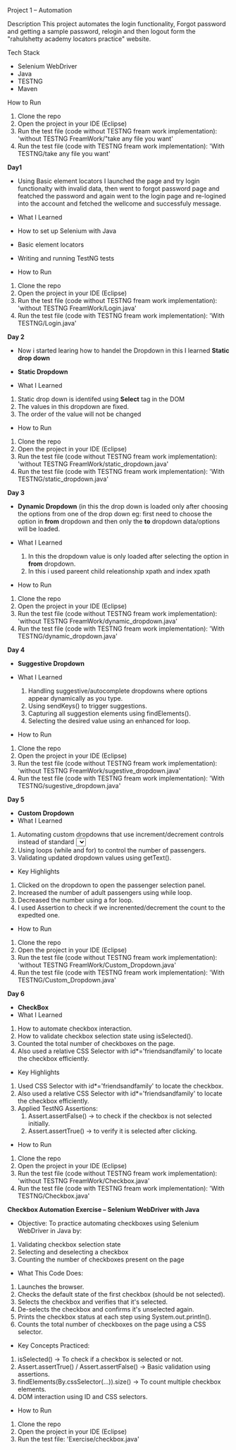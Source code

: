 Project 1 – Automation

Description
This project automates the login functionality, Forgot password and getting a sample password, relogin and then logout form the "rahulshetty academy locators practice" website.

Tech Stack
- Selenium WebDriver
- Java
- TESTNG 
- Maven

How to Run
1. Clone the repo
2. Open the project in your IDE (Eclipse)
3. Run the test file (code without TESTNG fream work implementation): 'without TESTNG FreamWork/"take any file you want'
4. Run the test file (code with TESTNG fream work implementation): 'With TESTNG/take any file you want'


**Day1** 
- Using Basic element locators I launched the page and try login functionalty with invalid data, then went to forgot password page and featched the password and again went to the login page and re-logined into the  account and fetched the wellcome and successfuly message.
- What I Learned
- How to set up Selenium with Java
- Basic element locators
- Writing and running TestNG tests
  
- How to Run
1. Clone the repo
2. Open the project in your IDE (Eclipse)
3. Run the test file (code without TESTNG fream work implementation): 'without TESTNG FreamWork/Login.java'
4. Run the test file (code with TESTNG fream work implementation): 'With TESTNG/Login.java'

**Day 2** 
- Now i started learing how to handel the Dropdown in this I learned **Static drop down**

- **Static Dropdown**
- What I Learned
1. Static drop down is identifed using **Select** tag in the DOM
2. The values in this dropdown are fixed.
3. The order of the value will not be changed

- How to Run
1. Clone the repo
2. Open the project in your IDE (Eclipse)
3. Run the test file (code without TESTNG fream work implementation): 'without TESTNG FreamWork/static_dropdown.java'
4. Run the test file (code with TESTNG fream work implementation): 'With TESTNG/static_dropdown.java'

**Day 3**
- **Dynamic Dropdown** (in this the drop down is loaded only after choosing the options from one of the drop down eg: first need to choose the option in **from** dropdown and then only the **to** dropdown data/options will be loaded.
- What I Learned
  1. In this the dropdown value is only loaded after selecting the option in **from** dropdown.
  2. In this i used pareent child releationship xpath and index xpath

- How to Run
1. Clone the repo
2. Open the project in your IDE (Eclipse)
3. Run the test file (code without TESTNG fream work implementation): 'without TESTNG FreamWork/dynamic_dropdown.java'
4. Run the test file (code with TESTNG fream work implementation): 'With TESTNG/dynamic_dropdown.java'

**Day 4**
- **Suggestive Dropdown**
- What I Learned
   1. Handling suggestive/autocomplete dropdowns where options appear dynamically as you type.
  2. Using sendKeys() to trigger suggestions.
  3. Capturing all suggestion elements using findElements().
  4. Selecting the desired value using an enhanced for loop.

- How to Run
1. Clone the repo
2. Open the project in your IDE (Eclipse)
3. Run the test file (code without TESTNG fream work implementation): 'without TESTNG FreamWork/sugestive_dropdown.java'
4. Run the test file (code with TESTNG fream work implementation): 'With TESTNG/sugestive_dropdown.java'

**Day 5**
- **Custom Dropdown**
- What I Learned
1. Automating custom dropdowns that use increment/decrement controls instead of standard <select> tags.
2. Using loops (while and for) to control the number of passengers.
3. Validating updated dropdown values using getText().

- Key Highlights
1. Clicked on the dropdown to open the passenger selection panel.
2. Increased the number of adult passengers using while loop.
3. Decreased the number using a for loop.
4. I used Assertion to check if we increnented/decrement the count to the expedted one.

- How to Run
1. Clone the repo
2. Open the project in your IDE (Eclipse)
3. Run the test file (code without TESTNG fream work implementation): 'without TESTNG FreamWork/Custom_Dropdown.java'
4. Run the test file (code with TESTNG fream work implementation): 'With TESTNG/Custom_Dropdown.java'

**Day 6**
- **CheckBox**
- What I Learned
1. How to automate checkbox interaction.
2. How to validate checkbox selection state using isSelected().
3. Counted the total number of checkboxes on the page.
4. Also used a relative CSS Selector with id*='friendsandfamily' to locate the checkbox efficiently.

- Key Highlights
1. Used CSS Selector with id*='friendsandfamily' to locate the checkbox.
2. Also used a relative CSS Selector with id*='friendsandfamily' to locate the checkbox efficiently.
3. Applied TestNG Assertions:
    1. Assert.assertFalse() → to check if the checkbox is not selected initially.
    2. Assert.assertTrue() → to verify it is selected after clicking.

- How to Run
1. Clone the repo
2. Open the project in your IDE (Eclipse)
3. Run the test file (code without TESTNG fream work implementation): 'without TESTNG FreamWork/Checkbox.java'
4. Run the test file (code with TESTNG fream work implementation): 'With TESTNG/Checkbox.java'


**Checkbox Automation Exercise – Selenium WebDriver with Java**
- Objective:
To practice automating checkboxes using Selenium WebDriver in Java by:
1. Validating checkbox selection state
2. Selecting and deselecting a checkbox
3. Counting the number of checkboxes present on the page

- What This Code Does:
1. Launches the browser.
2. Checks the default state of the first checkbox (should be not selected).
3. Selects the checkbox and verifies that it's selected.
4. De-selects the checkbox and confirms it's unselected again.
5. Prints the checkbox status at each step using System.out.println().
6. Counts the total number of checkboxes on the page using a CSS selector.

- Key Concepts Practiced:
1. isSelected() → To check if a checkbox is selected or not.
2. Assert.assertTrue() / Assert.assertFalse() → Basic validation using assertions.
3. findElements(By.cssSelector(...)).size() → To count multiple checkbox elements.
4. DOM interaction using ID and CSS selectors.

- How to Run
1. Clone the repo
2. Open the project in your IDE (Eclipse)
3. Run the test file: 'Exercise/checkbox.java'
